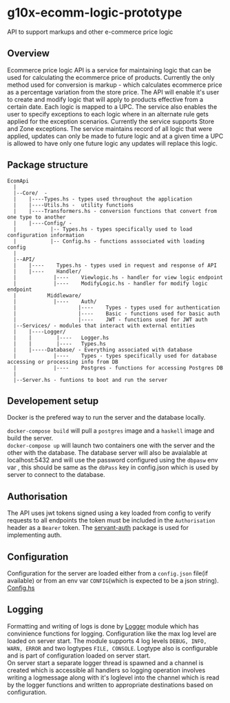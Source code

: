 # g10x-ecomm-logic-prototype
API to support markups and other e-commerce price logic


## Overview
Ecommerce price logic API is a service for maintaining logic that can be used for 
calculating the ecommerce price of products. Currently the only method used for 
conversion is markup - which calculates ecommerce price as a percentage variation 
from the store price. The API will enable it's user to create and modify logic that 
will apply to products effective from a certain date. Each logic is mapped to a UPC. 
The service also enables the user to specify exceptions to each logic where in an 
alternate rule gets applied  for the exception scenarios. Currently the service supports 
Store and Zone exceptions. The service maintains record of all logic that were applied, 
updates can only be made to future logic and at a given time a UPC is allowed to 
have only one future logic any updates will replace this logic.



## Package structure


```
EcomApi
  |
  |--Core/  - 
  |    |----Types.hs - types used throughout the application 
  |    |----Utils.hs -  utility functions
  |    |----Transformers.hs - conversion functions that convert from one type to another
  |    |----Config/ - 
  |           |-- Types.hs - types specifically used to load configuration information
  |           |-- Config.hs - functions asssociated with loading config                                                                             
  |
  |--API/
  |    |----	Types.hs - types used in request and response of API
  |    |----	Handler/
  |            |----	Viewlogic.hs - handler for view logic endpoint
  |            |----	ModifyLogic.hs - handler for modify logic endpoint
  |          Middleware/
  |            |----	Auth/
  |                    |----	Types - types used for authentication
  |                    |----	Basic - functions used for basic auth
  |                    |----	JWT - functions used for JWT auth
  |--Services/ - modules that interact with external entities
  |    |----Logger/
  |    |        |----	Logger.hs
  |    |        |----	Types.hs
  |    |-----Database/ - Everything associated with database
  |            |----	Types - types specifically used for database accessing or processing info from DB
  |            |----	Postgres - functions for accessing Postgres DB
  |               
  |--Server.hs - funtions to boot and run the server

```

## Developement setup
Docker is the prefered way to run the server and the database locally.  

`docker-compose build` will pull a `postgres` image and a `haskell` image and build the 
server.  
`docker-compose up` will launch two containers one with the server and the other with the 
database. The database server will also be avaialable at localhost:5432 and will use the
password configured using the `dbpasw` env var , this should be same as the `dbPass` key 
in config.json which is used by server to connect to the database.

## Authorisation
The API uses jwt tokens signed using a key loaded from config to verify requests to all
endpoints the token must be included in the `Authorisation` header as a `Bearer` token.
The [servant-auth](https://hackage.haskell.org/package/servant-auth) package is used for implementing auth. 

## Configuration

Configuration for the server are loaded either from a `config.json` file(if available) or
from an env var `CONFIG`(which is expected to be a json string). 
[Config.hs](src/EcomApi/Core/Config/Config.hs)


## Logging 
Formatting and writing of logs is done by [Logger](EcomApi/Services/Logger/Logger.hs) module
which has convinience functions for logging. Configuration like the max log level are loaded
on server start. The module supports 4 log levels `DEBUG, INFO, WARN, ERROR` and two
logtypes `FILE, CONSOLE`. Logtype also is configurable and is part of configuration loaded 
on server start.  
On server start a separate logger thread is spawned and a channel is created which is accessible 
all handlers so logging operation involves writing a logmessage along with it's loglevel into
the channel which is read by the logger functions and written to appropriate destinations
based on configuration.



